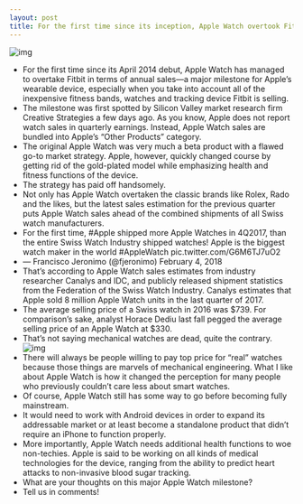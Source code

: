 ```yaml
---
layout: post
title: For the first time since its inception, Apple Watch overtook Fitbit in annual sales
---
```

![img](http://media.idownloadblog.com/wp-content/uploads/2018/02/Apple-WAtch-sales-vs-Fitbit.jpeg)
* For the first time since its April 2014 debut, Apple Watch has managed to overtake Fitbit in terms of annual sales—a major milestone for Apple’s wearable device, especially when you take into account all of the inexpensive fitness bands, watches and tracking device Fitbit is selling.
* The milestone was first spotted by Silicon Valley market research firm Creative Strategies a few days ago. As you know, Apple does not report watch sales in quarterly earnings. Instead, Apple Watch sales are bundled into Apple’s “Other Products” category.
* The original Apple Watch was very much a beta product with a flawed go-to market strategy. Apple, however, quickly changed course by getting rid of the gold-plated model while emphasizing health and fitness functions of the device.
* The strategy has paid off handsomely.
* Not only has Apple Watch overtaken the classic brands like Rolex, Rado and the likes, but the latest sales estimation for the previous quarter puts Apple Watch sales ahead of the combined shipments of all Swiss watch manufacturers.
* For the first time, #Apple shipped more Apple Watches in 4Q2017, than the entire Swiss Watch Industry shipped watches! Apple is the biggest watch maker in the world #AppleWatch pic.twitter.com/G6M6TJ7uO2
* — Francisco Jeronimo (@fjeronimo) February 4, 2018
* That’s according to Apple Watch sales estimates from industry researcher Canalys and IDC, and publicly released shipment statistics from the Federation of the Swiss Watch Industry. Canalys estimates that Apple sold 8 million Apple Watch units in the last quarter of 2017.
* The average selling price of a Swiss watch in 2016 was $739. For comparison’s sake, analyst Horace Dediu last fall pegged the average selling price of an Apple Watch at $330.
* That’s not saying mechanical watches are dead, quite the contrary.
![img](http://media.idownloadblog.com/wp-content/uploads/2017/12/Apple-Space-Black-Milanese-Loop-watch-band.jpg)
* There will always be people willing to pay top price for “real” watches because those things are marvels of mechanical engineering. What I like about Apple Watch is how it changed the perception for many people who previously couldn’t care less about smart watches.
* Of course, Apple Watch still has some way to go before becoming fully mainstream.
* It would need to work with Android devices in order to expand its addressable market or at least become a standalone product that didn’t require an iPhone to function properly.
* More importantly, Apple Watch needs additional health functions to woe non-techies. Apple is said to be working on all kinds of medical technologies for the device, ranging from the ability to predict heart attacks to non-invasive blood sugar tracking.
* What are your thoughts on this major Apple Watch milestone?
* Tell us in comments!

